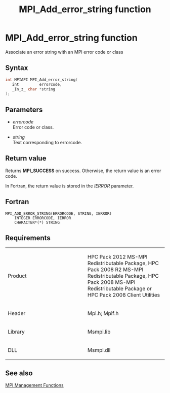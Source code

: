 ﻿---
title: MPI_Add_error_string function
TOCTitle: MPI_Add_error_string function
ms:assetid: 20bd7d14-41a0-4ecc-bdd5-4ccd9b889447
ms:mtpsurl: https://msdn.microsoft.com/en-us/library/Dn502499(v=VS.85)
ms:contentKeyID: 59360771
ms.date: 03/28/2018
mtps_version: v=VS.85
f1_keywords:
- MPI_ADD_ERROR_STRING
- mpif/MPI_Add_error_string
- mpi/MPI_ADD_ERROR_STRING
dev_langs:
- C++
- C
---

# MPI\_Add\_error\_string function

Associate an error string with an MPI error code or class

## Syntax

``` c++
int MPIAPI MPI_Add_error_string(
   int         errorcode,
   _In_z_ char *string
);
```

## Parameters

  - *errorcode*  
    Error code or class.

  - *string*  
    Text corresponding to errorcode.

## Return value

Returns **MPI\_SUCCESS** on success. Otherwise, the return value is an error code.

In Fortran, the return value is stored in the *IERROR* parameter.

## Fortran

    MPI_ADD_ERROR_STRING(ERRORCODE, STRING, IERROR)
        INTEGER ERRORCODE, IERROR
        CHARACTER*(*) STRING

## Requirements

<table>
<colgroup>
<col style="width: 50%" />
<col style="width: 50%" />
</colgroup>
<tbody>
<tr class="odd">
<td><p>Product</p></td>
<td><p>HPC Pack 2012 MS-MPI Redistributable Package, HPC Pack 2008 R2 MS-MPI Redistributable Package, HPC Pack 2008 MS-MPI Redistributable Package or HPC Pack 2008 Client Utilities</p></td>
</tr>
<tr class="even">
<td><p>Header</p></td>
<td>Mpi.h;
Mpif.h</td>
</tr>
<tr class="odd">
<td><p>Library</p></td>
<td>Msmpi.lib</td>
</tr>
<tr class="even">
<td><p>DLL</p></td>
<td>Msmpi.dll</td>
</tr>
</tbody>
</table>


## See also

[MPI Management Functions](mpi-management-functions.md)

